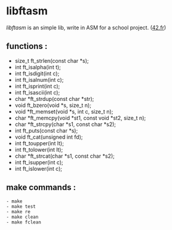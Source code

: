 # libftasm
_libftasm_ is an simple lib, write in ASM for a school project. ([42.fr](http://www.42.fr/))

## functions : ##

- size_t	ft_strlen(const char *s);
- int		ft_isalpha(int t);
- int		ft_isdigit(int c);
- int		ft_isalnum(int c);
- int		ft_isprint(int c);
- int		ft_isascii(int c);
- char		*ft_strdup(const char *str);
- void		ft_bzero(void *s, size_t n);
- void		*ft_memset(void *s, int c, size_t n);
- char		*ft_memcpy(void *st1, const void *st2, size_t n);
- char		*ft_strcpy(char *s1, const char *s2);
- int		ft_puts(const char *s);
- void		ft_cat(unsigned int fd);
- int		ft_toupper(int lt);
- int		ft_tolower(int lt);
- char		*ft_strcat(char *s1, const char *s2);
- int		ft_isupper(int c);
- int		ft_islower(int c);


## make commands : ##

	- make
	- make test
	- make re
	- make clean
	- make fclean